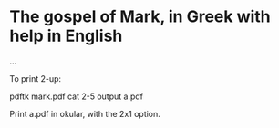 The gospel of Mark, in Greek with help in English
=================================================

...

To print 2-up:

pdftk mark.pdf cat 2-5 output a.pdf

Print a.pdf in okular, with the 2x1 option.

